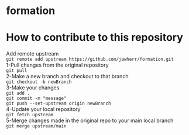 # formation
# How to contribute to this repository 
Add remote upstream <br>
```git remote add upstream https://github.com/jawherr/formation.git```<br>
1-Pull changes from the original repository <br>
```git pull``` <br>
2-Make a new branch and checkout to that branch <br>
```git checkout -b newBranch```<br>
3-Make your changes <br> 
```git add . ```<br>
```git commit -m "message"```<br>
```git push --set-upstream origin newBranch```<br>
4-Update your local repository <br>
```git fetch upstream```<br>
5-Merge changes made in the original repo to your main local branch<br>
```git merge upstream/main```<br> <br>
